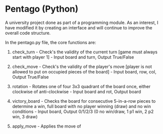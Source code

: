 # Pentago (Python)

A university project done as part of a programming module.
As an interest, I have modified it by creating an interface and will continue to improve the overall code structure.

In the pentago.py file, the core functions are:

1) check_turn - Check's the validity of the current turn [game must always start with player 1] -
Input board and turn, Output True/False

2) check_move - Check's the validity of the player's move [player is not allowed to put on occupied pieces of the board] -
Input board, row, col, Output True/False

3) rotation - Rotates one of four 3x3 quadrant of the board once, either clockwise of anti-clockwise -
Input board and rot, Output board

4) victory_board - Checks the board for consecutive 5-in-a-row pieces to determine a win, full board with no player winning (draw) and no win conditions - 
Input board, Output 0/1/2/3 (0 no win/draw, 1 p1 win, 2 p2 win, 3 draw)

5) apply_move - Applies the move of 
